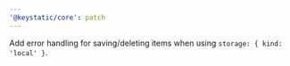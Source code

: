 ```yaml
---
'@keystatic/core': patch
---
```


Add error handling for saving/deleting items when using
`storage: { kind: 'local' }`.
